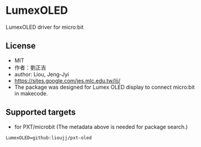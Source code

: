 # LumexOLED

LumexOLED driver for micro:bit

## License

* MIT
* 作者：劉正吉
* author: Liou, Jeng-Jyi
* https://sites.google.com/jes.mlc.edu.tw/ljj/
* The package was designed for Lumex OLED display to connect micro:bit in makecode.

## Supported targets

* for PXT/microbit
(The metadata above is needed for package search.)

```package
LumexOLED=github:lioujj/pxt-oled
```
